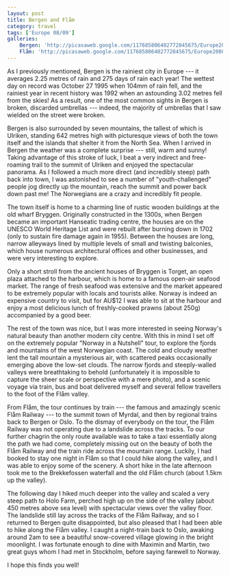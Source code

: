 ```yaml
---
layout: post
title: Bergen and Flåm
category: travel
tags: ['Europe 08/09']
galleries:
    Bergen: 'http://picasaweb.google.com/117685806402772845675/Europe20082009Bergen?authkey=Gv1sRgCMHcsOj19vSd2wE'
    Flåm: 'http://picasaweb.google.com/117685806402772845675/Europe20082009Flam?authkey=Gv1sRgCMSt5ID29LigqwE'
---
```


As I previously mentioned, Bergen is the rainiest city in Europe --- it
averages 2.25 metres of rain and 275 days of rain each year!
The wettest day on record was October 27 1995 when 104mm of rain fell, and
the rainiest year in recent history was 1992 when an astounding 3.02 metres
fell from the skies!
As a result, one of the most common sights in Bergen is broken, discarded
umbrellas --- indeed, the majority of umbrellas that I saw wielded on the
street were broken.

Bergen is also surrounded by seven mountains, the tallest of which is Ulriken,
standing 642 metres high with picturesque views of both the town itself and
the islands that shelter it from the North Sea.
When I arrived in Bergen the weather was a complete surprise --- still, warm
and sunny!
Taking advantage of this stroke of luck, I beat a very indirect and
free-roaming trail to the summit of Ulriken and enjoyed the spectacular
panorama.
As I followed a much more direct (and incredibly steep) path back into town,
I was astonished to see a number of "youth-challenged" people jog directly up
the mountain, reach the summit and power back down past me!
The Norwegians are a crazy and incredibly fit people.

The town itself is home to a charming line of rustic wooden buildings at the
old wharf Bryggen.
Originally constructed in the 1300s, when Bergen became an important Hanseatic
trading centre, the houses are on the UNESCO World Heritage List and were
rebuilt after burning down in 1702 (only to sustain fire damage again in
1955).
Between the houses are long, narrow alleyways lined by multiple levels of
small and twisting balconies, which house numerous architectural offices and
other businesses, and were very interesting to explore.

Only a short stroll from the ancient houses of Bryggen is Torget, an open
plaza attached to the harbour, which is home to a famous open-air seafood
market.
The range of fresh seafood was extensive and the market appeared to be
extremely popular with locals and tourists alike.
Norway is indeed an expensive country to visit, but for AU$12 I was able to
sit at the harbour and enjoy a most delicious lunch of freshly-cooked prawns
(about 250g) accompanied by a good beer.

The rest of the town was nice, but I was more interested in seeing Norway's
natural beauty than another modern city centre.
With this in mind I set off on the extremely popular "Norway in a Nutshell"
tour, to explore the fjords and mountains of the west Norwegian coast.
The cold and cloudy weather lent the tall mountain a mysterious air, with
scattered peaks occasionally emerging above the low-set clouds.
The narrow fjords and steeply-walled valleys were breathtaking to behold
(unfortunately it is impossible to capture the sheer scale or perspective with
a mere photo), and a scenic voyage via train, bus and boat delivered myself
and several fellow travellers to the foot of the Flåm valley.

From Flåm, the tour continues by train --- the famous and amazingly scenic
Flåm Railway --- to the summit town of Myrdal, and then by regional trains
back to Bergen or Oslo.
To the dismay of everybody on the tour, the Flåm Railway was not operating due
to a landslide across the tracks.
To our further chagrin the only route available was to take a taxi essentially
along the path we had come, completely missing out on the beauty of both the
Flåm Railway and the train ride across the mountain range.
Luckily, I had booked to stay one night in Flåm so that I could hike along
the valley, and I was able to enjoy some of the scenery.
A short hike in the late afternoon took me to the Brekkefossen waterfall and
the old Flåm church (about 1.5km up the valley).

The following day I hiked much deeper into the valley and scaled a very steep
path to Holo Farm, perched high up on the side of the valley (about 450 metres
above sea level) with spectacular views over the valley floor.
The landslide still lay across the tracks of the Flåm Railway, and so I
returned to Bergen quite disappointed, but also pleased that I had been able
to hike along the Flåm valley.
I caught a night-train back to Oslo, awaking around 2am to see a beautiful
snow-covered village glowing in the bright moonlight.
I was fortunate enough to dine with Maximin and Martin, two great guys whom I
had met in Stockholm, before saying farewell to Norway.

I hope this finds you well!
